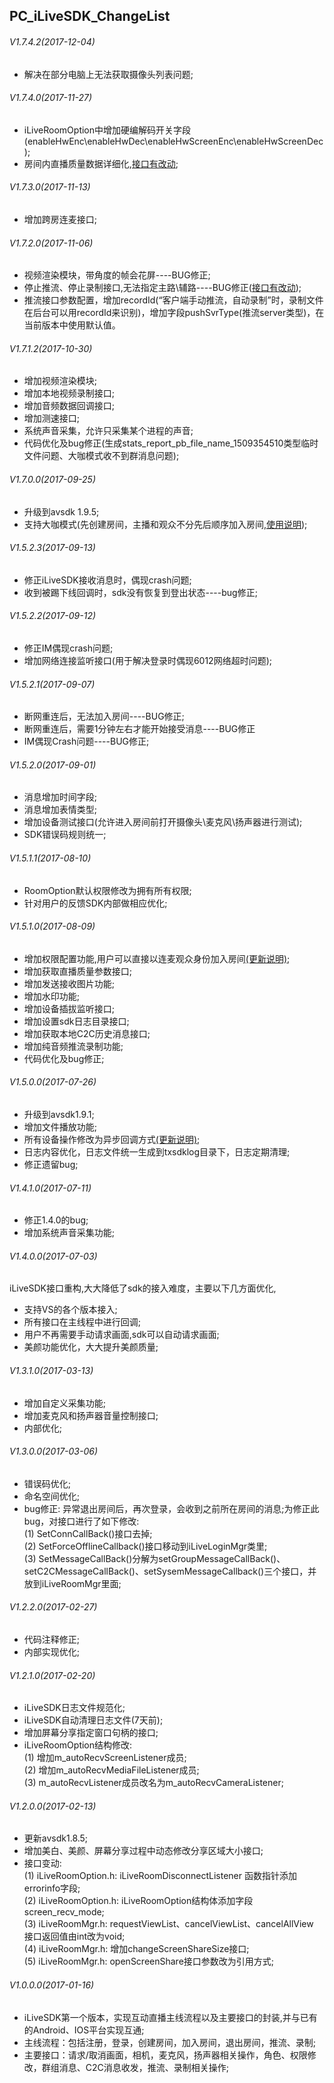 ## PC_iLiveSDK_ChangeList

###### V1.7.4.2(2017-12-04)
* 解决在部分电脑上无法获取摄像头列表问题;

###### V1.7.4.0(2017-11-27)
* iLiveRoomOption中增加硬编解码开关字段(enableHwEnc\enableHwDec\enableHwScreenEnc\enableHwScreenDec);
* 房间内直播质量数据详细化,[接口有改动](https://github.com/zhaoyang21cn/iLiveSDK_PC_Suixinbo/blob/master/iLiveSDK/README.md);

###### V1.7.3.0(2017-11-13)
* 增加跨房连麦接口;

###### V1.7.2.0(2017-11-06)
* 视频渲染模块，带角度的帧会花屏----BUG修正;
* 停止推流、停止录制接口,无法指定主路\辅路----BUG修正([接口有改动](https://github.com/zhaoyang21cn/iLiveSDK_PC_Suixinbo/blob/master/iLiveSDK/README.md));
* 推流接口参数配置，增加recordId(“客户端手动推流，自动录制”时，录制文件在后台可以用recordId来识别)，增加字段pushSvrType(推流server类型)，在当前版本中使用默认值。

###### V1.7.1.2(2017-10-30)
* 增加视频渲染模块;
* 增加本地视频录制接口;
* 增加音频数据回调接口;
* 增加测速接口;
* 系统声音采集，允许只采集某个进程的声音;
* 代码优化及bug修正(生成stats_report_pb_file_name_1509354510类型临时文件问题、大咖模式收不到群消息问题);

###### V1.7.0.0(2017-09-25)
* 升级到avsdk 1.9.5;
* 支持大咖模式(先创建房间，主播和观众不分先后顺序加入房间,[使用说明](https://github.com/zhaoyang21cn/iLiveSDK_PC_Suixinbo/blob/master/doc/bigstar.md));

###### V1.5.2.3(2017-09-13)
* 修正iLiveSDK接收消息时，偶现crash问题;
* 收到被踢下线回调时，sdk没有恢复到登出状态----bug修正;

###### V1.5.2.2(2017-09-12)
* 修正IM偶现crash问题;
* 增加网络连接监听接口(用于解决登录时偶现6012网络超时问题);

###### V1.5.2.1(2017-09-07)
* 断网重连后，无法加入房间----BUG修正;
* 断网重连后，需要1分钟左右才能开始接受消息----BUG修正
* IM偶现Crash问题----BUG修正;

###### V1.5.2.0(2017-09-01)
* 消息增加时间字段;
* 消息增加表情类型;
* 增加设备测试接口(允许进入房间前打开摄像头\麦克风\扬声器进行测试);
* SDK错误码规则统一;

###### V1.5.1.1(2017-08-10)
* RoomOption默认权限修改为拥有所有权限;
* 针对用户的反馈SDK内部做相应优化;

###### V1.5.1.0(2017-08-09)
* 增加权限配置功能,用户可以直接以连麦观众身份加入房间[(更新说明)](https://github.com/zhaoyang21cn/iLiveSDK_PC_Suixinbo/blob/master/iLiveSDK/README.md);
* 增加获取直播质量参数接口;
* 增加发送接收图片功能;
* 增加水印功能;
* 增加设备插拔监听接口;
* 增加设置sdk日志目录接口;
* 增加获取本地C2C历史消息接口;
* 增加纯音频推流录制功能;
* 代码优化及bug修正;

###### V1.5.0.0(2017-07-26)
* 升级到avsdk1.9.1;
* 增加文件播放功能;
* 所有设备操作修改为异步回调方式[(更新说明)](https://github.com/zhaoyang21cn/iLiveSDK_PC_Suixinbo/blob/master/iLiveSDK/README.md);
* 日志内容优化，日志文件统一生成到txsdklog目录下，日志定期清理;
* 修正遗留bug;

###### V1.4.1.0(2017-07-11)
* 修正1.4.0的bug;
* 增加系统声音采集功能;

###### V1.4.0.0(2017-07-03)
iLiveSDK接口重构,大大降低了sdk的接入难度，主要以下几方面优化,
* 支持VS的各个版本接入;
* 所有接口在主线程中进行回调;
* 用户不再需要手动请求画面,sdk可以自动请求画面;
* 美颜功能优化，大大提升美颜质量;

###### V1.3.1.0(2017-03-13)
* 增加自定义采集功能;
* 增加麦克风和扬声器音量控制接口;
* 内部优化;

###### V1.3.0.0(2017-03-06)
* 错误码优化;
* 命名空间优化;
* bug修正: 异常退出房间后，再次登录，会收到之前所在房间的消息;为修正此bug，对接口进行了如下修改: <br/>
	(1) SetConnCallBack()接口去掉;<br/>
	(2) SetForceOfflineCallback()接口移动到iLiveLoginMgr类里;<br/>
	(3) SetMessageCallBack()分解为setGroupMessageCallBack()、setC2CMessageCallBack()、setSysemMessageCallback()三个接口，并放到iLiveRoomMgr里面;

###### V1.2.2.0(2017-02-27)
* 代码注释修正;
* 内部实现优化;

###### V1.2.1.0(2017-02-20)
* iLiveSDK日志文件规范化;
* iLiveSDK自动清理日志文件(7天前);
* 增加屏幕分享指定窗口句柄的接口;
* iLiveRoomOption结构修改:<br/>
	(1) 增加m_autoRecvScreenListener成员;<br/>
	(2) 增加m_autoRecvMediaFileListener成员;<br/>
	(3) m_autoRecvListener成员改名为m_autoRecvCameraListener;<br/>

###### V1.2.0.0(2017-02-13)
* 更新avsdk1.8.5;
* 增加美白、美颜、屏幕分享过程中动态修改分享区域大小接口;
* 接口变动:<br/>
	(1) iLiveRoomOption.h: iLiveRoomDisconnectListener 函数指针添加errorinfo字段;<br/>
	(2) iLiveRoomOption.h: iLiveRoomOption结构体添加字段screen_recv_mode;<br/>
	(3) iLiveRoomMgr.h: requestViewList、cancelViewList、cancelAllView 接口返回值由int改为void;<br/>
	(4) iLiveRoomMgr.h: 增加changeScreenShareSize接口;<br/>
	(5) iLiveRoomMgr.h: openScreenShare接口参数改为引用方式;<br/>

###### V1.0.0.0(2017-01-16)
* iLiveSDK第一个版本，实现互动直播主线流程以及主要接口的封装,并与已有的Android、IOS平台实现互通;
* 主线流程：包括注册，登录，创建房间，加入房间，退出房间，推流、录制;
* 主要接口：请求/取消画面，相机，麦克风，扬声器相关操作，角色、权限修改，群组消息、C2C消息收发，推流、录制相关操作;
